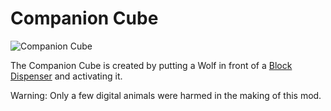 # Companion Cube

![Companion Cube](block:betterwithmods:companion_cube)

The Companion Cube is created by putting a Wolf in front of a [Block Dispenser](block_dispenser.md) and activating it.

Warning: Only a few digital animals were harmed in the making of this mod.
